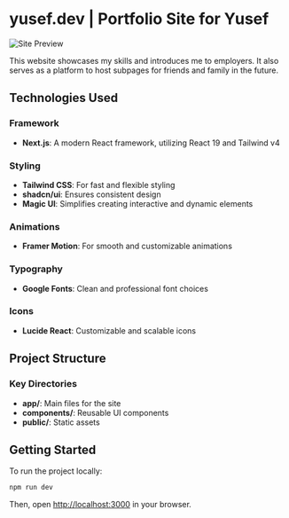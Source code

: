 # yusef.dev | Portfolio Site for Yusef

![Site Preview](./public/pictureOfSite.png)

This website showcases my skills and introduces me to employers. It also serves as a platform to host subpages for friends and family in the future.

## Technologies Used

### Framework
- **Next.js**: A modern React framework, utilizing React 19 and Tailwind v4

### Styling
- **Tailwind CSS**: For fast and flexible styling
- **shadcn/ui**: Ensures consistent design
- **Magic UI**: Simplifies creating interactive and dynamic elements

### Animations
- **Framer Motion**: For smooth and customizable animations

### Typography
- **Google Fonts**: Clean and professional font choices

### Icons
- **Lucide React**: Customizable and scalable icons

## Project Structure

### Key Directories
- **app/**: Main files for the site
- **components/**: Reusable UI components
- **public/**: Static assets

## Getting Started

To run the project locally:

```bash
npm run dev
```

Then, open [http://localhost:3000](http://localhost:3000) in your browser.
